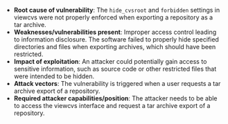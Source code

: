 - **Root cause of vulnerability**: The `hide_cvsroot` and `forbidden` settings in viewcvs were not properly enforced when exporting a repository as a tar archive.
- **Weaknesses/vulnerabilities present**: Improper access control leading to information disclosure. The software failed to properly hide specified directories and files when exporting archives, which should have been restricted.
- **Impact of exploitation**: An attacker could potentially gain access to sensitive information, such as source code or other restricted files that were intended to be hidden.
- **Attack vectors**: The vulnerability is triggered when a user requests a tar archive export of a repository.
- **Required attacker capabilities/position**: The attacker needs to be able to access the viewcvs interface and request a tar archive export of a repository.